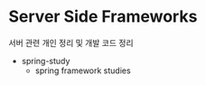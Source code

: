 Server Side Frameworks
=======================================================================================
서버 관련 개인 정리 및 개발 코드 정리

* spring-study
    * spring framework studies
